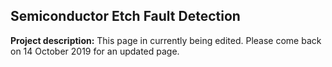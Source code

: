 ## Semiconductor Etch Fault Detection

**Project description:** This page in currently being edited. Please come back on 14 October 2019 for an updated page.